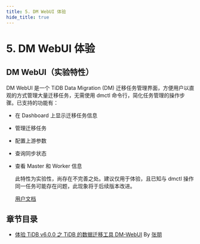 ```yaml
---
title: 5. DM WebUI 体验
hide_title: true
---
```


# 5. DM WebUI 体验

## DM WebUI（实验特性）

DM WebUI 是一个 TiDB Data Migration (DM) 迁移任务管理界面，方便用户以直观的方式管理大量迁移任务，无需使用 dmctl 命令行，简化任务管理的操作步骤。已支持的功能有：

- 在 Dashboard 上显示迁移任务信息

- 管理迁移任务

- 配置上游参数

- 查询同步状态

- 查看 Master 和 Worker 信息

  此特性为实验性，尚存在不完善之处。建议仅用于体验，且已知与 dmctl 操作同一任务可能存在问题，此现象将于后续版本改进。

  [用户文档](https://docs.pingcap.com/zh/tidb/v6.0/dm-webui-guide)

## 章节目录

- [体验 TiDB v6.0.0 之 TiDB 的数据迁移工具 DM-WebUI](1-dm-webui.md) By [张朋](https://tidb.net/u/边城元元/post/all)